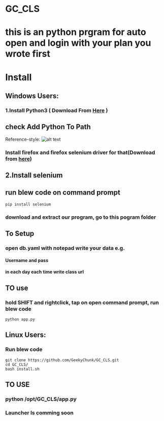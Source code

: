 # GC_CLS
# this is an python prgram for auto open and login with your plan you wrote first  

# Install
## **Windows** Users:
### 1.Install **Python3** ( Download From [Here](https://www.python.org/ftp/python/3.9.2/python-3.9.2-amd64.exe) )
## **check Add Python To Path**
Reference-style: 
![alt text](https://datatofish.com/wp-content/uploads/2018/10/0001_add_Python_to_Path.png "Logo Title Text 1")
### Install firefox and firefox selenium driver for that(Download from [here](https://github.com/mozilla/geckodriver/releases/download/v0.29.0/geckodriver-v0.29.0-win64.zip))
## 2.Install **selenium**
## run blew code on command prompt
```
pip install selenium
```
### download and extract our program, go to this pogram folder
## To Setup
### open db.yaml with notepad write your data e.g.
#### Username and pass
#### in each day each time write class url

## TO use
### hold SHIFT and rightclick, tap on open command prompt, run blew code
```
python app.py
```

## Linux Users:
### Run blew code
```
git clone https://github.com/GeekyChunk/GC_CLS.git
cd GC_CLS/
bash install.sh
```
## TO USE
### python /opt/GC_CLS/app.py
### Launcher Is comming soon
